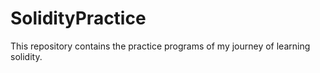 # SolidityPractice
This repository contains the practice programs of my journey of learning solidity.
